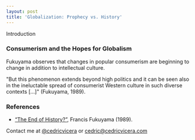 ```yaml
---
layout: post
title: 'Globalization: Prophecy vs. History'
---
```

Introduction

### Consumerism and the Hopes for Globalism
Fukuyama observes that changes in popular consumerism are beginning to change in addition to intellectual culture.

"But this phenomenon extends beyond high politics and it can be seen also in the ineluctable spread of consumerist Western culture in such diverse contexts [...]" (Fukuyama, 1989).


### References
- [“The End of History?”](https://www.jstor.org/stable/24027184), Francis Fukuyama (1989).

Contact me at [@cedricvicera](https://twitter.com/cedricvicera) or [cedric@cedricvicera.com](mailto:cedric@cedricvicera.com)
